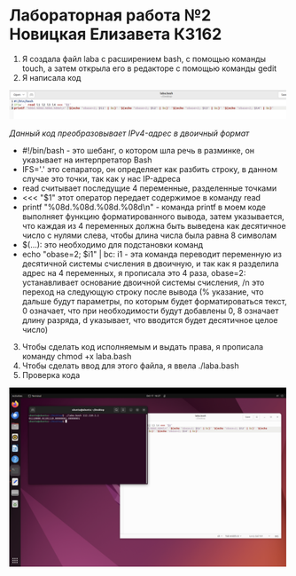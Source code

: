 # Лабораторная работа №2 Новицкая Елизавета К3162
1) Я создала файл laba с расширением bash, с помощью команды touch, а затем открыла его в редакторе с помощью команды gedit
2) Я написала код

<img width="500" src="2.png"/>

_Данный код преобразовывает IPv4-адрес в двоичный формат_
- #!/bin/bash - это шебанг, о котором шла речь в разминке, он указывает на интерпретатор Bash
- IFS='.' это сепаратор, он определяет как разбить строку, в данном случае это точки, так как у нас IP-адреса
- read считывает последущие 4 переменные, разделенные точками
- <<< "$1" этот оператор передает содержимое в команду read
- printf "%08d.%08d.%08d.%08d\n" - команда printf в моем коде выполняет функцию форматированного вывода, затем указывается, что каждая из 4 переменных должна быть выведена как десятичное число с нулями слева, чтобы длина числа была равна 8 символам
- $(...): это необходимо для подстановки команд
- echo "obase=2; $i1" | bc: i1 - 
эта команда переводит переменную из десятичной системы счисления в двоичную, и так как я разделила адрес на 4 переменных, я прописала это 4 раза, obase=2: устанавливает основание двоичной системы счисления, /n это переход на следующую строку после вывода
(% указание, что дальше будут параметры, по которым будет форматироваться текст, 0 означает, что при необходимости будут добавлены 0, 8 означает длину разряда, d указывает, что вводится будет десятичное целое число)
3) Чтобы сделать код исполняемым и выдать права, я прописала команду chmod +x laba.bash
4) Чтобы сделать ввод для этого файла, я ввела ./laba.bash
5) Проверка кода

<img width="500" src="1.png"/>
